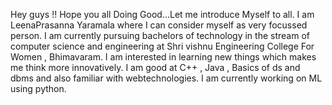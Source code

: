 
Hey guys !! Hope you all Doing Good...Let me introduce Myself to all.
    I am LeenaPrasanna Yaramala where I can consider myself as very focussed person.
    I am currently pursuing bachelors of technology in the stream of computer science and engineering at Shri vishnu Engineering College For Women , Bhimavaram.
    I am interested in learning new things which makes me think more innovatively.
    I am good at C++ , Java , Basics of ds and dbms and also familiar with webtechnologies.
    I am currently working on ML using python.

